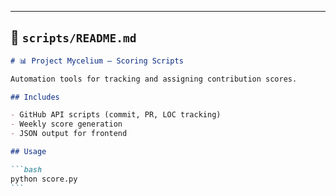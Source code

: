 ---

## 📁 `scripts/README.md`

````md
# 📊 Project Mycelium – Scoring Scripts

Automation tools for tracking and assigning contribution scores.

## Includes

- GitHub API scripts (commit, PR, LOC tracking)
- Weekly score generation
- JSON output for frontend

## Usage

```bash
python score.py
```
````
